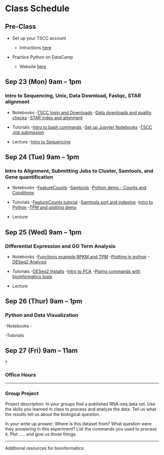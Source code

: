 
# Class Schedule 

## Pre-Class
- Set up your TSCC account
   - Intructions [here]()

- Practice Python on DataCamp
   - Website [here]()

## Sep 23 (Mon) 9am – 1pm 
### Intro to Sequencing, Unix, Data Download, Fastqc, STAR alignment
- Notebooks
-[TSCC login and Downloads]() 
-[Data downloads and quality checks]()
-[STAR index and alignment]()

- Tutorials
-[Intro to bash commands]()
-[Set up Jupyter Notebooks]()
-[TSCC Job submission]()

- Lecture 
-[Intro to Sequencing]()

## Sep 24 (Tue) 9am – 1pm 
### Intro to Alignment, Submitting Jobs to Cluster, Samtools, and Gene quantification

- Notebooks
-[FeatureCounts]()
-[Samtools]()
-[Python demo - Counts and Conditions]()

- Tutorials 
-[FeatureCounts tutorial]()
-[Samtools sort and indexing]()
-[Intro to Python]()
-[TPM and plotting demo]()

- Lecture 

## Sep 25 (Wed) 9am – 1pm
### Differential Expression and GO Term Analysis

- Notebooks
-[Functions example RPKM and TPM]()
-[Plotting in python]()
-[DESeq2 Analysis]()


- Tutorials 
-[DESeq2 Installs]()
-[Intro to PCA]()
-[Piping commands with bioinformatics tools]()

- Lecture 

## Sep 26 (Thur) 9am – 1pm
### Python and Data Visualization

-Notebooks
-[]()

-Tutorials 


## Sep 27 (Fri) 9am – 11am 
?




### Office Hours

*************************************************************************

### Group Project
 
 Project description: 
 In your groups find a published RNA-seq data set. Use the skills you learned in class to process and analyze the data. Tell us what the results tell us about the biological question.  
 
 In your write up answer:
 Where is this dataset from?
 What question were they answering in this experiment?
 List the commands you used to process it.
 Plot ..... and give us those things. 
 
 
 
*************************************************************************

Additional resources for bioinformatics:




